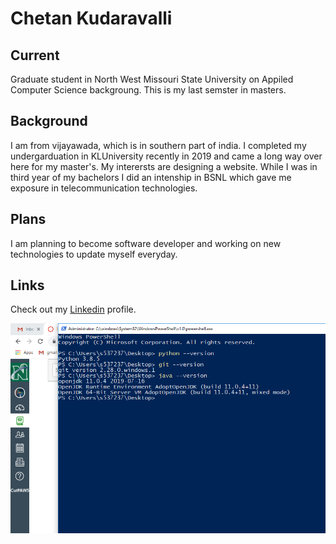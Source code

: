 # Chetan Kudaravalli
## Current
Graduate student in North West Missouri State University on Appiled Computer Science backgroung. This is my last semster in masters.

## Background
I am from vijayawada, which is in southern part of india. I completed my undergarduation in KLUniversity recently in 2019 and came a long way over here for my master's. My interersts are designing a website. While I was in third year of my bachelors I did an intenship in BSNL which gave me exposure in telecommunication technologies.
## Plans
I am planning to become software developer and working on new technologies to update myself everyday.
## Links
Check out my [Linkedin](https://www.linkedin.com/in/chetan-kudaravalli-584624120/) profile.

![This is my picture](sc.PNG)
